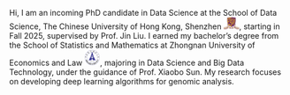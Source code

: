 Hi, I am an incoming PhD candidate in Data Science at the School of Data Science, The Chinese University of Hong Kong, Shenzhen <img src='./images/cuhksz_logo.png' style='width: 2em;'>, starting in Fall 2025, supervised by Prof. Jin Liu. I earned my bachelor’s degree from the School of Statistics and Mathematics at Zhongnan University of Economics and Law <img src='./images/zuel_logo.png' style='width: 2em;'>, majoring in Data Science and Big Data Technology, under the guidance of Prof. Xiaobo Sun. My research focuses on developing deep learning algorithms for genomic analysis.
